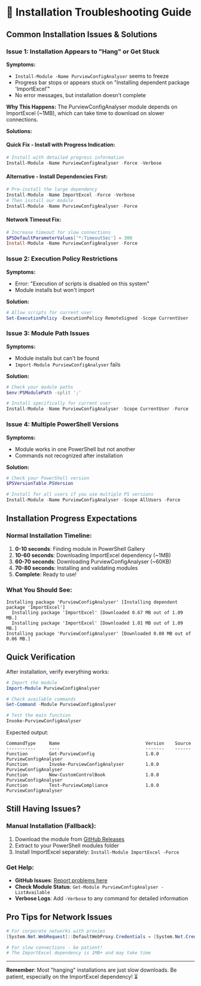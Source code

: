 # 🔧 Installation Troubleshooting Guide

## Common Installation Issues & Solutions

### Issue 1: Installation Appears to "Hang" or Get Stuck

**Symptoms:**
- `Install-Module -Name PurviewConfigAnalyser` seems to freeze
- Progress bar stops or appears stuck on "Installing dependent package 'ImportExcel'"
- No error messages, but installation doesn't complete

**Why This Happens:**
The PurviewConfigAnalyser module depends on ImportExcel (~1MB), which can take time to download on slower connections.

**Solutions:**

#### Quick Fix - Install with Progress Indication:
```powershell
# Install with detailed progress information
Install-Module -Name PurviewConfigAnalyser -Force -Verbose
```

#### Alternative - Install Dependencies First:
```powershell
# Pre-install the large dependency
Install-Module -Name ImportExcel -Force -Verbose
# Then install our module
Install-Module -Name PurviewConfigAnalyser -Force
```

#### Network Timeout Fix:
```powershell
# Increase timeout for slow connections
$PSDefaultParameterValues['*:TimeoutSec'] = 300
Install-Module -Name PurviewConfigAnalyser -Force
```

### Issue 2: Execution Policy Restrictions

**Symptoms:**
- Error: "Execution of scripts is disabled on this system"
- Module installs but won't import

**Solution:**
```powershell
# Allow scripts for current user
Set-ExecutionPolicy -ExecutionPolicy RemoteSigned -Scope CurrentUser
```

### Issue 3: Module Path Issues

**Symptoms:**
- Module installs but can't be found
- `Import-Module PurviewConfigAnalyser` fails

**Solution:**
```powershell
# Check your module paths
$env:PSModulePath -split ';'

# Install specifically for current user
Install-Module -Name PurviewConfigAnalyser -Scope CurrentUser -Force
```

### Issue 4: Multiple PowerShell Versions

**Symptoms:**
- Module works in one PowerShell but not another
- Commands not recognized after installation

**Solution:**
```powershell
# Check your PowerShell version
$PSVersionTable.PSVersion

# Install for all users if you use multiple PS versions
Install-Module -Name PurviewConfigAnalyser -Scope AllUsers -Force
```

## Installation Progress Expectations

### Normal Installation Timeline:
1. **0-10 seconds**: Finding module in PowerShell Gallery
2. **10-60 seconds**: Downloading ImportExcel dependency (~1MB)
3. **60-70 seconds**: Downloading PurviewConfigAnalyser (~60KB)
4. **70-80 seconds**: Installing and validating modules
5. **Complete**: Ready to use!

### What You Should See:
```
Installing package 'PurviewConfigAnalyser' [Installing dependent package 'ImportExcel']
  Installing package 'ImportExcel' [Downloaded 0.67 MB out of 1.09 MB.]
  Installing package 'ImportExcel' [Downloaded 1.01 MB out of 1.09 MB.]
Installing package 'PurviewConfigAnalyser' [Downloaded 0.00 MB out of 0.06 MB.]
```

## Quick Verification

After installation, verify everything works:

```powershell
# Import the module
Import-Module PurviewConfigAnalyser

# Check available commands
Get-Command -Module PurviewConfigAnalyser

# Test the main function
Invoke-PurviewConfigAnalyser
```

Expected output:
```
CommandType     Name                                Version    Source
-----------     ----                                -------    ------
Function        Get-PurviewConfig                   1.0.0      PurviewConfigAnalyser
Function        Invoke-PurviewConfigAnalyser        1.0.0      PurviewConfigAnalyser
Function        New-CustomControlBook               1.0.0      PurviewConfigAnalyser
Function        Test-PurviewCompliance              1.0.0      PurviewConfigAnalyser
```

## Still Having Issues?

### Manual Installation (Fallback):
1. Download the module from [GitHub Releases](https://github.com/karkiabhijeet/PurviewConfigAnalyser/releases)
2. Extract to your PowerShell modules folder
3. Install ImportExcel separately: `Install-Module ImportExcel -Force`

### Get Help:
- **GitHub Issues**: [Report problems here](https://github.com/karkiabhijeet/PurviewConfigAnalyser/issues)
- **Check Module Status**: `Get-Module PurviewConfigAnalyser -ListAvailable`
- **Verbose Logs**: Add `-Verbose` to any command for detailed information

## Pro Tips for Network Issues

```powershell
# For corporate networks with proxies
[System.Net.WebRequest]::DefaultWebProxy.Credentials = [System.Net.CredentialCache]::DefaultCredentials

# For slow connections - be patient!
# The ImportExcel dependency is 1MB+ and may take time
```

---
**Remember**: Most "hanging" installations are just slow downloads. Be patient, especially on the ImportExcel dependency! ⏳
